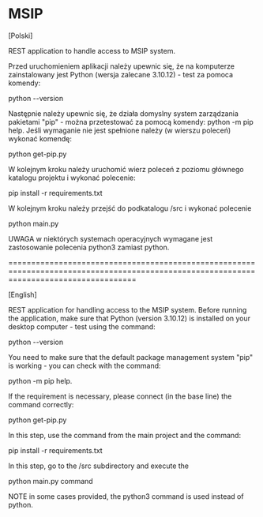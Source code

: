 # MSIP
[Polski]

REST application to handle access to MSIP system.

Przed uruchomieniem aplikacji należy upewnic się, że na komputerze zainstalowany jest Python (wersja zalecane 3.10.12) - test za pomoca komendy:

python --version

Następnie należy upewnic się, że działa domyslny system zarządzania pakietami "pip" - można przetestować za pomocą komendy: python -m pip help. Jeśli wymaganie nie jest spełnione należy (w wierszu poleceń) wykonać komendę: 

python get-pip.py

W kolejnym kroku należy uruchomić wierz poleceń z poziomu głównego katalogu projektu i wykonać polecenie: 

pip install -r requirements.txt 

W kolejnym kroku należy przejść do podkatalogu /src i wykonać polecenie 

python main.py

UWAGA w niektórych systemach operacyjnych wymagane jest zastosowanie polecenia python3 zamiast python.

========================================================================================================================================

[English]

REST application for handling access to the MSIP system.
Before running the application, make sure that Python (version 3.10.12) is installed on your desktop computer - test using the command:

python --version 

You need to make sure that the default package management system "pip" is working - you can check with the command: 

python -m pip help. 

If the requirement is necessary, please connect (in the base line) the command correctly: 

python get-pip.py

In this step, use the command from the main project and the command: 

pip install -r requirements.txt

In this step, go to the /src subdirectory and execute the 

python main.py command

NOTE in some cases provided, the python3 command is used instead of python.